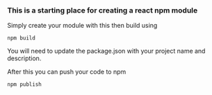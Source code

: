 ### This is a starting place for creating a react npm module

Simply create your module with this then build using

`npm build`

You will need to update the package.json with your project name and description.

After this you can push your code to npm

`npm publish`
